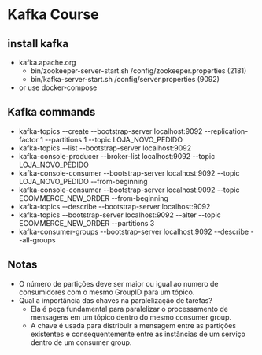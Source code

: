 # Kafka Course

## install kafka
* kafka.apache.org
  * bin/zookeeper-server-start.sh /config/zookeeper.properties (2181)
  * bin/kafka-server-start.sh /config/server.properties (9092)
* or use docker-compose

## Kafka commands
* kafka-topics --create --bootstrap-server localhost:9092 --replication-factor 1 --partitions 1 --topic LOJA_NOVO_PEDIDO
* kafka-topics --list --bootstrap-server localhost:9092
* kafka-console-producer --broker-list localhost:9092 --topic LOJA_NOVO_PEDIDO
* kafka-console-consumer --bootstrap-server localhost:9092 --topic LOJA_NOVO_PEDIDO --from-beginning
* kafka-console-consumer --bootstrap-server localhost:9092 --topic ECOMMERCE_NEW_ORDER --from-beginning
* kafka-topics --describe --bootstrap-server localhost:9092
* kafka-topics --bootstrap-server localhost:9092 --alter --topic ECOMMERCE_NEW_ORDER --partitions 3
* kafka-consumer-groups --bootstrap-server localhost:9092 --describe --all-groups



## Notas
* O número de partições deve ser maior ou igual ao numero de consumidores com o mesmo GroupID para um tópico.
* Qual a importância das chaves na paralelização de tarefas?
  * Ela é peça fundamental para paralelizar o processamento de mensagens em um tópico dentro do mesmo consumer group.
  * A chave é usada para distribuir a mensagem entre as partições existentes e consequentemente entre as instâncias de um serviço dentro de um consumer group.
